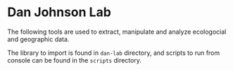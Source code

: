 # Dan Johnson Lab

The following tools are used to extract, manipulate and analyze ecologocial and
geographic data.

The library to import is found in `dan-lab` directory, and scripts to run
from console can be found in the `scripts` directory.